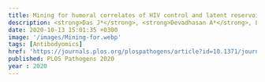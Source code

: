 ```yaml
---
title: Mining for humoral correlates of HIV control and latent reservoir size
description: <strong>Das J*</strong>, <strong>Devadhasan A*</strong>, Linde C, Broge T, Sassic J, Mangano M, O Keefe S, Suscovich TJ, Streeck H, Irrinki A, Pohlmeyer C, Min-Oo G, Lin S, Weiner JA, Cihlar T, Ackerman ME, Julg B, Deeks S, Lauffenburger D, Alter G
date: 2020-10-13 15:01:35 +0300
image: '/images/Mining-for.webp'
tags: [Antibodyomics]
href: 'https://journals.plos.org/plospathogens/article?id=10.1371/journal.ppat.1008868'
published: PLOS Pathogens 2020
year : 2020
---
```

